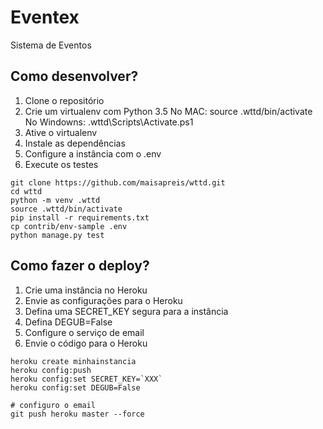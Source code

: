 # Eventex

Sistema de Eventos

## Como desenvolver?

1. Clone o repositório
2. Crie um virtualenv com Python 3.5
    No MAC: source .wttd/bin/activate
    No Windowns: .wttd\Scripts\Activate.ps1
3. Ative o virtualenv
4. Instale as dependências
5. Configure a instância com o .env
6. Execute os testes

```console
git clone https://github.com/maisapreis/wttd.git
cd wttd
python -m venv .wttd
source .wttd/bin/activate
pip install -r requirements.txt
cp contrib/env-sample .env
python manage.py test
```

## Como fazer o deploy?

1. Crie uma instância no Heroku
2. Envie as configurações para o Heroku
3. Defina uma SECRET_KEY segura para a instância
4. Defina DEGUB=False
5. Configure o serviço de email
6. Envie o código para o Heroku


```console
heroku create minhainstancia
heroku config:push
heroku config:set SECRET_KEY=`XXX`
heroku config:set DEGUB=False

# configuro o email
git push heroku master --force
```